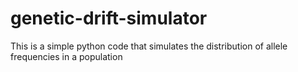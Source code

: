 # genetic-drift-simulator
This is a simple python code that simulates the distribution of allele frequencies in a population
